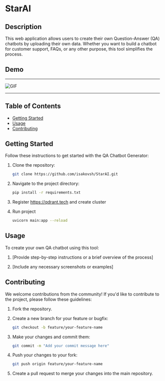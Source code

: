 # StarAI

## Description

This web application allows users to create their own Question-Answer (QA) chatbots by uploading their own data. Whether you want to build a chatbot for customer support, FAQs, or any other purpose, this tool simplifies the process.

## Demo
<hr>
   <img align="center" alt="GIF" src="https://github.com/isakovsh/StarAI/blob/master/demo.gif?raw=true"/>
 <hr>

## Table of Contents

- [Getting Started](#getting-started)
- [Usage](#usage)
- [Contributing](#contributing)


## Getting Started

Follow these instructions to get started with the QA Chatbot Generator:

1. Clone the repository:

   ```bash
   git clone https://github.com/isakovsh/StarAI.git
   ```

2. Navigate to the project directory:

   ```bash
   pip install -r requirements.txt
   ```

3. Register https://qdrant.tech and create cluster

4. Run project
   ```bash
   uvicorn main:app --reload 
   ```
   

## Usage

To create your own QA chatbot using this tool:

1. [Provide step-by-step instructions or a brief overview of the process]

2. [Include any necessary screenshots or examples]

## Contributing

We welcome contributions from the community! If you'd like to contribute to the project, please follow these guidelines:

1. Fork the repository.

2. Create a new branch for your feature or bugfix:

   ```bash
   git checkout -b feature/your-feature-name
   ```

3. Make your changes and commit them:

   ```bash
   git commit -m "Add your commit message here"
   ```

4. Push your changes to your fork:

   ```bash
   git push origin feature/your-feature-name
   ```

5. Create a pull request to merge your changes into the main repository.
